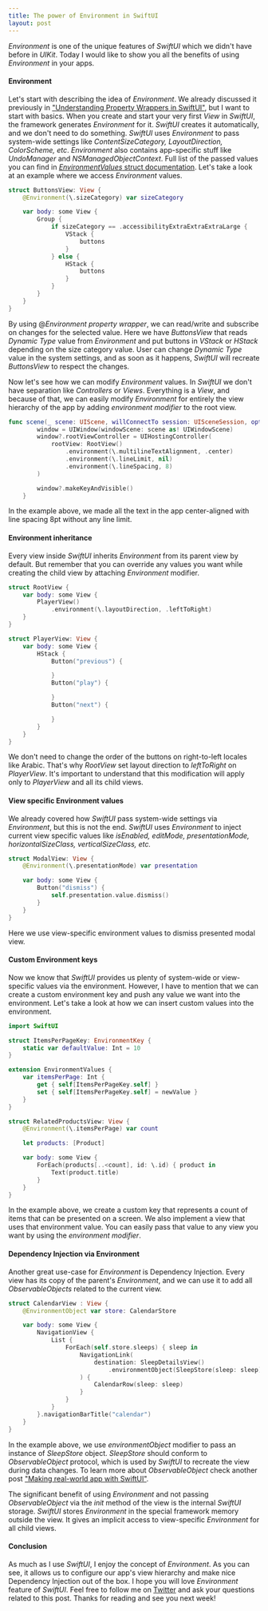 ```yaml
---
title: The power of Environment in SwiftUI
layout: post
---
```


*Environment* is one of the unique features of *SwiftUI* which we didn't have before in *UIKit*. Today I would like to show you all the benefits of using *Environment* in your apps.

#### Environment
Let's start with describing the idea of *Environment*. We already discussed it previously in ["Understanding Property Wrappers in SwiftUI"](/2019/06/12/understanding-property-wrappers-in-swiftui/), but I want to start with basics. When you create and start your very first *View* in *SwiftUI*, the framework generates *Environment* for it. *SwiftUI* creates it automatically, and we don't need to do something. *SwiftUI* uses *Environment* to pass system-wide settings like *ContentSizeCategory, LayoutDirection, ColorScheme, etc*. *Environment* also contains app-specific stuff like *UndoManager* and *NSManagedObjectContext*. Full list of the passed values you can find in [*EnvironmentValues* struct documentation](https://developer.apple.com/documentation/swiftui/environmentvalues). Let's take a look at an example where we access *Environment* values.

```swift
struct ButtonsView: View {
    @Environment(\.sizeCategory) var sizeCategory

    var body: some View {
        Group {
            if sizeCategory == .accessibilityExtraExtraExtraLarge {
                VStack {
                    buttons
                }
            } else {
                HStack {
                    buttons
                }
            }
        }
    }
}
```

By using @*Environment property wrapper*, we can read/write and subscribe on changes for the selected value. Here we have *ButtonsView* that reads *Dynamic Type* value from *Environment* and put buttons in *VStack* or *HStack* depending on the size category value. User can change *Dynamic Type* value in the system settings, and as soon as it happens, *SwiftUI* will recreate *ButtonsView* to respect the changes.

Now let's see how we can modify *Environment* values. In *SwiftUI* we don't have separation like *Controllers* or *Views*. Everything is a *View*, and because of that, we can easily modify *Environment* for entirely the view hierarchy of the app by adding *environment modifier* to the root view.

```swift
func scene(_ scene: UIScene, willConnectTo session: UISceneSession, options connectionOptions: UIScene.ConnectionOptions) {
        window = UIWindow(windowScene: scene as! UIWindowScene)
        window?.rootViewController = UIHostingController(
            rootView: RootView()
                .environment(\.multilineTextAlignment, .center)
                .environment(\.lineLimit, nil)
                .environment(\.lineSpacing, 8)
        )

        window?.makeKeyAndVisible()
    }
```

In the example above, we made all the text in the app center-aligned with line spacing 8pt without any line limit.

#### Environment inheritance
Every view inside *SwiftUI* inherits *Environment* from its parent view by default. But remember that you can override any values you want while creating the child view by attaching *Environment* modifier.

```swift
struct RootView {
    var body: some View {
        PlayerView()
            .environment(\.layoutDirection, .leftToRight)
    }
}

struct PlayerView: View {
    var body: some View {
        HStack {
            Button("previous") {

            }
            Button("play") {

            }
            Button("next") {

            }
        }
    }
}
```

We don't need to change the order of the buttons on right-to-left locales like Arabic. That's why *RootView* set layout direction to *leftToRight* on *PlayerView*. It's important to understand that this modification will apply only to *PlayerView* and all its child views.

#### View specific Environment values
We already covered how *SwiftUI* pass system-wide settings via *Environment*, but this is not the end. *SwiftUI* uses *Environment* to inject current view specific values like *isEnabled, editMode, presentationMode, horizontalSizeClass, verticalSizeClass, etc.*

```swift
struct ModalView: View {
    @Environment(\.presentationMode) var presentation

    var body: some View {
        Button("dismiss") {
            self.presentation.value.dismiss()
        }
    }
}
```

Here we use view-specific environment values to dismiss presented modal view.

#### Custom Environment keys
Now we know that *SwiftUI* provides us plenty of system-wide or view-specific values via the environment. However, I have to mention that we can create a custom environment key and push any value we want into the environment. Let's take a look at how we can insert custom values into the environment.

```swift
import SwiftUI

struct ItemsPerPageKey: EnvironmentKey {
    static var defaultValue: Int = 10
}

extension EnvironmentValues {
    var itemsPerPage: Int {
        get { self[ItemsPerPageKey.self] }
        set { self[ItemsPerPageKey.self] = newValue }
    }
}

struct RelatedProductsView: View {
    @Environment(\.itemsPerPage) var count

    let products: [Product]

    var body: some View {
        ForEach(products[..<count], id: \.id) { product in
            Text(product.title)
        }
    }
}
```

In the example above, we create a custom key that represents a count of items that can be presented on a screen. We also implement a view that uses that environment value. You can easily pass that value to any view you want by using the *environment modifier*.

#### Dependency Injection via Environment
Another great use-case for *Environment* is Dependency Injection. Every view has its copy of the parent's *Environment*, and we can use it to add all *ObservableObjects* related to the current view.

```swift
struct CalendarView : View {
    @EnvironmentObject var store: CalendarStore

    var body: some View {
        NavigationView {
            List {
                ForEach(self.store.sleeps) { sleep in
                    NavigationLink(
                        destination: SleepDetailsView()
                            .environmentObject(SleepStore(sleep: sleep))
                    ) {
                        CalendarRow(sleep: sleep)
                    }
                }
            }
        }.navigationBarTitle("calendar")
    }
}
```

In the example above, we use *environmentObject* modifier to pass an instance of *SleepStore* object. *SleepStore* should conform to *ObservableObject* protocol, which is used by *SwiftUI* to recreate the view during data changes. To learn more about *ObservableObject* check another post ["Making real-world app with SwiftUI"](/2019/06/05/swiftui-making-real-world-app/).

The significant benefit of using *Environment* and not passing *ObservableObject* via the *init* method of the view is the internal *SwiftUI* storage. *SwiftUI* stores *Environment* in the special framework memory outside the view. It gives an implicit access to view-specific *Environment* for all child views.

#### Conclusion
As much as I use *SwiftUI*, I enjoy the concept of *Environment*. As you can see, it allows us to configure our app's view hierarchy and make nice Dependency Injection out of the box. I hope you will love *Environment* feature of *SwiftUI*. Feel free to follow me on [Twitter](https://twitter.com/mecid) and ask your questions related to this post. Thanks for reading and see you next week! 